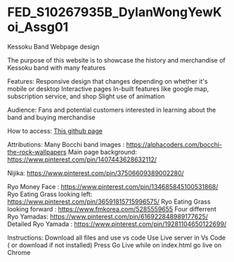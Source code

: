 # FED_S10267935B_DylanWongYewKoi_Assg01
Kessoku Band Webpage design

The purpose of this website is to showcase the history and merchandise of Kessoku band with many features

Features:
Responsive design that changes depending on whether it's mobile or desktop
Interactive pages
In-built features like google map, subscription service, and shop
Slight use of animation

Audience:
Fans and potential customers interested in learning about the band and buying merchandise

How to access: [This github page](https://github.com/Dylan2211/FED_S10267935B_DylanWongYewKoi_Assg01.git)

Attributions: 
Many Bocchi band images : https://alphacoders.com/bocchi-the-rock-wallpapers
Main page background: https://www.pinterest.com/pin/1407443628632112/

Nijika: https://www.pinterest.com/pin/37506609389002280/


Ryo Money Face : https://www.pinterest.com/pin/134685845100531868/
Ryo Eating Grass looking left: https://www.pinterest.com/pin/36591815715996575/
Ryo Eating Grass looking forward : https://www.fmkorea.com/5285559655
Four differrent Ryo Yamadas: https://www.pinterest.com/pin/616922848989177625/
Detailed Ryo Yamada : https://www.pinterest.com/pin/19281104650122699/

Instructions:
Download all files and use vs code
Use Live server in Vs Code ( or download if not installed)
Press Go Live while on index.html
go live on Chrome
